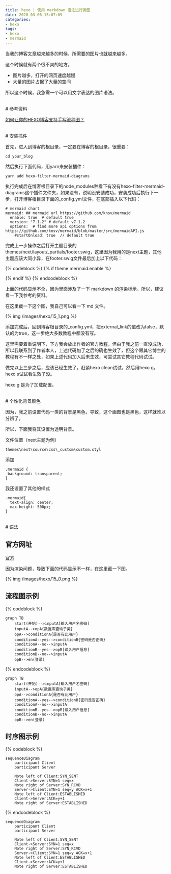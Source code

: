 ```yaml
---
title: hexo | 使用 markdown 语法进行画图
date: 2020-03-06 15:07:09
categories:
- hexo
tags:
- hexo
- mermaid
---
```

当我的博客文章越来越多的时候，所需要的图片也就越来越多。

这个时候就有两个很不爽的地方。

- 图片越多，打开的网页速度越慢
- 大量的图片占据了大量的空间

所以这个时候，我急需一个可以用文字表达的图片语法。

<!-- more -->

<br/>
# 参考资料
<br/>

[如何让你的HEXO博客支持手写流程图？](https://www.liuyude.com/How_to_make_your_HEXO_blog_support_handwriting_flowchart.html)

<br/>
# 安装插件
<br/>

首先，进入到博客的根目录，一定要在博客的根目录，很重要：

	cd your_blog

然后执行下面代码，用yarn来安装插件：

	yarn add hexo-filter-mermaid-diagrams

执行完成后在博客根目录下的node_modules种看下有没有hexo-filter-mermaid-diagrams这个插件文件夹，如果没有，说明没安装成功，安装成功后执行下一步，打开博客根目录下面的_config.yml文件，在底部插入以下代码：

	# mermaid chart
	mermaid: ## mermaid url https://github.com/knsv/mermaid
	  enable: true  # default true
	  version: "7.1.2" # default v7.1.2
	  options:  # find more api options from https://github.com/knsv/mermaid/blob/master/src/mermaidAPI.js
	    #startOnload: true  // default true

完成上一步操作之后打开主题目录的themes/next/layout/_partials/footer.swig，这里因为我用的是next主题，其他主题应该大同小异，在footer.swig文件最后加上以下代码：

{% codeblock %}
{% if theme.mermaid.enable %}
  <script src='https://unpkg.com/mermaid@{{ theme.mermaid.version }}/dist/mermaid.min.js'></script>
  <script>
    if (window.mermaid) {
      mermaid.initialize({theme: 'forest'});
    }
  </script>
{% endif %}
{% endcodeblock %}

上面的代码显示不全，因为里面涉及了一下 markdown 的渲染标示。所以，建议看一下我参考的资料。

在这里截一下这个图，我自己可以看一下 md 文件。

{% img /images/hexo/15_1.png %}

添加完成后，回到博客根目录的_config.yml，把external_link的值改为false，默认的为true，这一步绝大多数教程中都没有写。

这里需要着重说明下，下方我会放出作者的官方教程，但由于我之前一直没成功，所以我联系到了作者本人，上述代码加了之后的确也生效了，但这个跟其它博主的教程有不一样之处，如果上述代码加入后未生效，可尝试其它教程代码试试。

做完以上三步之后，应该已经生效了，赶紧hexo clean试试，然后用hexo g，hexo s试试看生效了没。

hexo g 是为了加载配置。

<br/>
# 个性化背景颜色
<br/>

因为，我之前设置代码一类的背景是黑色，导致，这个画图也是黑色，这样就难以分辨了。

所以，下面我将其设置为透明背景。

文件位置（next主题为例）

	themes\next\source\css\_custom\custom.styl

添加

	.mermaid {
	 background: transparent;
	}

我还设置了其他的样式

	.mermaid{
	  text-align: center;
	  max-height: 500px;
	}

<br/>
# 语法
<br/>

## 官方网址

[官方](https://mermaid-js.github.io/mermaid/#/)

因为渲染问题，导致下面的代码显示不一样，在这里截一下图。

{% img /images/hexo/15_0.png %}

## 流程图示例

{% codeblock %}
```mermaid
graph TB
	start(开始)-->inputA[输入用户名密码]
	inputA-->opA{数据库查询子类}
	opA-->conditionA{是否有此用户}
	conditionA--yes-->conditionB{密码是否正确}
	conditionA--no-->inputA
	conditionB--yes-->opB[读入用户信息]
	conditionB--no-->inputA
	opB-->en(登录)
```
{% endcodeblock %}

```mermaid
graph TB
	start(开始)-->inputA[输入用户名密码]
	inputA-->opA{数据库查询子类}
	opA-->conditionA{是否有此用户}
	conditionA--yes-->conditionB{密码是否正确}
	conditionA--no-->inputA
	conditionB--yes-->opB[读入用户信息]
	conditionB--no-->inputA
	opB-->en(登录)
```

## 时序图示例

{% codeblock %}
```mermaid
sequenceDiagram
	participant Client
	participant Server

	Note left of Client:SYN_SENT
	Client->Server:SYN=1 seq=x
	Note right of Server:SYN_RCVD
	Server->Client:SYN=1 seq=y ACK=x+1
	Note left of Client:ESTABLISHED
	Client->Server:ACK=y+1
	Note right of Server:ESTABLISHED
```
{% endcodeblock %}



```mermaid
sequenceDiagram
	participant Client
	participant Server

	Note left of Client:SYN_SENT
	Client->Server:SYN=1 seq=x
	Note right of Server:SYN_RCVD
	Server->Client:SYN=1 seq=y ACK=x+1
	Note left of Client:ESTABLISHED
	Client->Server:ACK=y+1
	Note right of Server:ESTABLISHED
```